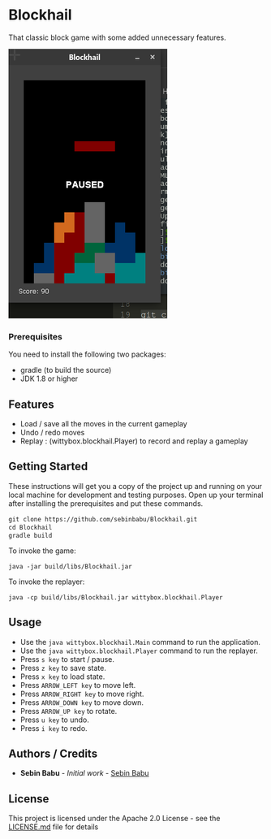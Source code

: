 # Blockhail

That classic block game with some added unnecessary features.

![Blockhail](https://github.com/sebinbabu/Blockhail/raw/master/Blockhail.png)

### Prerequisites

You need to install the following two packages: 
* gradle (to build the source)
* JDK 1.8 or higher

## Features

* Load / save all the moves in the current gameplay
* Undo / redo moves
* Replay : (wittybox.blockhail.Player) to record and replay a gameplay

## Getting Started

These instructions will get you a copy of the project up and running on your local machine for development and testing purposes. Open up your terminal after installing the prerequisites and put these commands.

```
git clone https://github.com/sebinbabu/Blockhail.git
cd Blockhail
gradle build
```
To invoke the game:
```
java -jar build/libs/Blockhail.jar
```
To invoke the replayer:
```
java -cp build/libs/Blockhail.jar wittybox.blockhail.Player
```

## Usage

* Use the ```java wittybox.blockhail.Main``` command to run the application.
* Use the ```java wittybox.blockhail.Player``` command to run the replayer.
* Press ```s key``` to start / pause.
* Press ```z key``` to save state.
* Press ```x key``` to load state.
* Press ```ARROW_LEFT key``` to move left.
* Press ```ARROW_RIGHT key``` to move right.
* Press ```ARROW_DOWN key``` to move down.
* Press ```ARROW_UP key``` to rotate.
* Press ```u key``` to undo.
* Press ```i key``` to redo.


## Authors / Credits

* **Sebin Babu** - *Initial work* - [Sebin Babu](https://github.com/sebinbabu)

## License

This project is licensed under the Apache 2.0 License - see the [LICENSE.md](LICENSE.md) file for details

